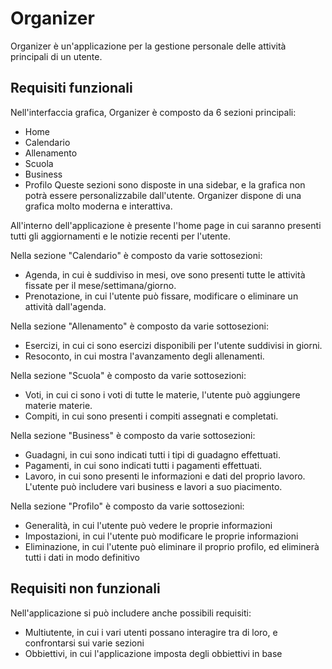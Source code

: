 # Organizer 
Organizer è un'applicazione per la gestione personale delle attività principali di un utente.
## Requisiti funzionali 
Nell'interfaccia grafica, Organizer è composto da 6 sezioni principali:
- Home
- Calendario
- Allenamento
- Scuola
- Business
- Profilo
Queste sezioni sono disposte in una sidebar, e la grafica non potrà essere personalizzabile dall'utente. Organizer dispone di una grafica molto moderna e interattiva.

All'interno dell'applicazione è presente l'home page in cui saranno presenti tutti gli aggiornamenti e le notizie recenti per l'utente.

Nella sezione "Calendario" è composto da varie sottosezioni:
- Agenda, in cui è suddiviso in mesi, ove sono presenti tutte le attività fissate per il mese/settimana/giorno.
- Prenotazione, in cui l'utente può fissare, modificare o eliminare un attività dall'agenda.

Nella sezione "Allenamento" è composto da varie sottosezioni:
- Esercizi, in cui ci sono esercizi disponibili per l'utente suddivisi in giorni.
- Resoconto, in cui mostra l'avanzamento degli allenamenti.

Nella sezione "Scuola" è composto da varie sottosezioni:
- Voti, in cui ci sono i voti di tutte le materie, l'utente può aggiungere materie materie.
- Compiti, in cui sono presenti i compiti assegnati e completati.

Nella sezione "Business" è composto da varie sottosezioni:
- Guadagni, in cui sono indicati tutti i tipi di guadagno effettuati.
- Pagamenti, in cui sono indicati tutti i pagamenti effettuati.
- Lavoro, in cui sono presenti le informazioni e dati del proprio lavoro. L'utente può includere vari business e lavori a suo piacimento.

Nella sezione "Profilo" è composto da varie sottosezioni:
- Generalità, in cui l'utente può vedere le proprie informazioni
- Impostazioni, in cui l'utente può modificare le proprie informazioni
- Eliminazione, in cui l'utente può eliminare il proprio profilo, ed eliminerà tutti i dati in modo definitivo
## Requisiti non funzionali
Nell'applicazione si può includere anche possibili requisiti:
- Multiutente, in cui i vari utenti possano interagire tra di loro, e confrontarsi sui varie sezioni
- Obbiettivi, in cui l'applicazione imposta degli obbiettivi in base
